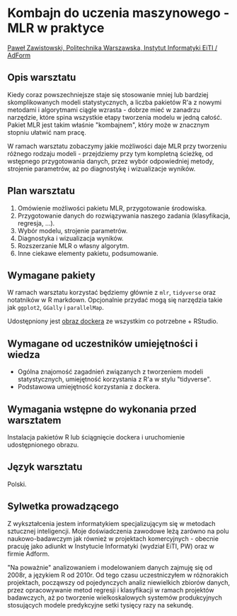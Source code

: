 # Kombajn do uczenia maszynowego - MLR w praktyce

[Paweł Zawistowski, Politechnika Warszawska, Instytut Informatyki EiTI / AdForm](https://pzawistowski.github.io/about)

## Opis warsztatu 

Kiedy coraz powszechniejsze staje się stosowanie mniej lub bardziej skomplikowanych modeli statystycznych, a liczba pakietów R'a z nowymi metodami i algorytmami ciągle wzrasta - dobrze mieć w zanadrzu narzędzie, które spina wszystkie etapy tworzenia modelu w jedną całość. Pakiet MLR jest takim właśnie "kombajnem", który może w znacznym stopniu ułatwić nam pracę. 

W ramach warsztatu zobaczymy jakie możliwości daje MLR przy tworzeniu różnego rodzaju modeli - przejdziemy przy tym kompletną ścieżkę, od wstępnego przygotowania danych, przez wybór odpowiedniej metody, strojenie parametrów, aż po diagnostykę i wizualizacje wyników. 

## Plan warsztatu 

1. Omówienie możliwości pakietu MLR, przygotowanie środowiska.
2. Przygotowanie danych do rozwiązywania naszego zadania (klasyfikacja, regresja, ...).
3. Wybór modelu, strojenie parametrów.
4. Diagnostyka i wizualizacja wyników.
5. Rozszerzanie MLR o własny algorytm.
6. Inne ciekawe elementy pakietu, podsumowanie.

## Wymagane pakiety 

W ramach warsztatu korzystać będziemy głównie z `mlr`, `tidyverse` oraz notatników w R markdown.
Opcjonalnie przydać mogą się narzędzia takie jak `ggplot2`, `GGally` i `parallelMap`.

Udostępniony jest [obraz dockera](https://hub.docker.com/r/pzawistowski/mlr-workshop/) ze wszystkim co potrzebne + RStudio.

## Wymagane od uczestników umiejętności i wiedza 

- Ogólna znajomość zagadnień związanych z tworzeniem modeli statystycznych, umiejętność korzystania z R'a w stylu "tidyverse". 
- Podstawowa umiejętność korzystania z dockera.

## Wymagania wstępne do wykonania przed warsztatem 

Instalacja pakietów R lub ściągnięcie dockera i uruchomienie udostępnionego obrazu.

## Język warsztatu 

Polski.

## Sylwetka prowadzącego

Z wykształcenia jestem informatykiem specjalizującym się w metodach sztucznej inteligencji.  Moje doświadczenia zawodowe leżą zarówno na polu naukowo-badawczym jak również w projektach komercyjnych - obecnie pracuję jako adiunkt w Instytucie Informatyki (wydział EiTI, PW) oraz w firmie Adform. 

"Na poważnie" analizowaniem i modelowaniem danych zajmuję się od 2008r, a językiem R od 2010r. Od tego czasu uczestniczyłem w różnorakich projektach, począwszy od pojedynczych analiz niewielkich zbiorów danych, przez opracowywanie metod regresji i klasyfikacji w ramach projektów badawczych, aż po tworzenie wielkoskalowych systemów produkcyjnych stosujących modele predykcyjne setki tysięcy razy na sekundę.
